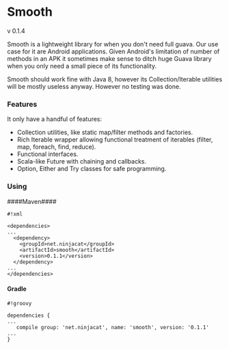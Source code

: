 # Smooth #

v 0.1.4

Smooth is a lightweight library for when you don't need full guava. 
Our use case for it are Android applications. Given Android's limitation of number of methods in an APK it sometimes make sense to ditch huge Guava library when you only need a small piece of its functionality.

Smooth should work fine with Java 8, however its Collection/Iterable utilities will be mostly useless anyway. However no testing was done.

### Features ###
It only have a handful of features:
  
  * Collection utilities, like static map/filter methods and factories.
  * Rich Iterable wrapper allowing functional treatment of iterables (filter, map, foreach, find, reduce).
  * Functional interfaces.
  * Scala-like Future with chaining and callbacks.
  * Option, Either and Try classes for safe programming.

### Using ###


####Maven####

```
#!xml

<dependencies>
...
  <dependency>
    <groupId>net.ninjacat</groupId>
    <artifactId>smooth</artifactId>
    <version>0.1.1</version>
  </dependency>
...
</dependencies>
```

#### Gradle ####

```
#!groovy

dependencies {
...
   compile group: 'net.ninjacat', name: 'smooth', version: '0.1.1'
...
}
```